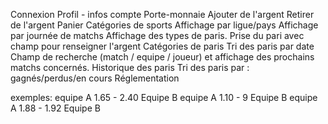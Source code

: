 Connexion
Profil - infos compte
Porte-monnaie
    Ajouter de l'argent
    Retirer de l'argent
Panier
Catégories de sports
    Affichage par ligue/pays
        Affichage par journée de matchs
            Affichage des types de paris.
                Prise du pari avec champ pour renseigner l'argent
Catégories de paris
Tri des paris par date
Champ de recherche (match / equipe / joueur) et affichage des prochains matchs concernés.
Historique des paris
Tri des paris par : gagnés/perdus/en cours
Réglementation

exemples:
equipe A  1.65  -  2.40 Equipe B
equipe A  1.10  -  9 Equipe B
equipe A  1.88  -  1.92 Equipe B
